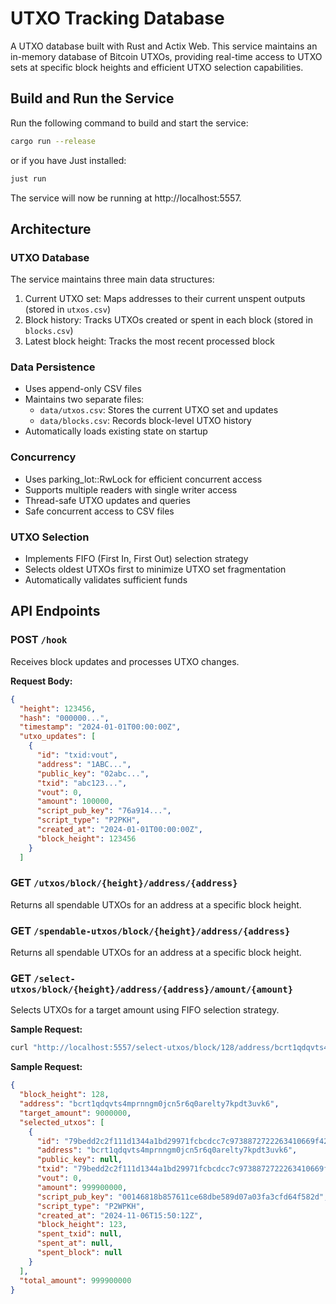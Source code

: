 # UTXO Tracking Database

A UTXO database built with Rust and Actix Web. This service maintains an in-memory database of Bitcoin UTXOs, providing real-time access to UTXO sets at specific block heights and efficient UTXO selection capabilities.

## Build and Run the Service
Run the following command to build and start the service:
```sh
cargo run --release
```
or if you have Just installed:

```sh
just run
```
The service will now be running at http://localhost:5557.

## Architecture
### UTXO Database
The service maintains three main data structures:

1. Current UTXO set: Maps addresses to their current unspent outputs (stored in `utxos.csv`)
2. Block history: Tracks UTXOs created or spent in each block (stored in `blocks.csv`)
3. Latest block height: Tracks the most recent processed block

### Data Persistence

- Uses append-only CSV files
- Maintains two separate files:
  - `data/utxos.csv`: Stores the current UTXO set and updates
  - `data/blocks.csv`: Records block-level UTXO history
- Automatically loads existing state on startup

### Concurrency

- Uses parking_lot::RwLock for efficient concurrent access
- Supports multiple readers with single writer access
- Thread-safe UTXO updates and queries
- Safe concurrent access to CSV files

### UTXO Selection

- Implements FIFO (First In, First Out) selection strategy
- Selects oldest UTXOs first to minimize UTXO set fragmentation
- Automatically validates sufficient funds

## API Endpoints

### POST `/hook`
Receives block updates and processes UTXO changes.

**Request Body:**
```json
{
  "height": 123456,
  "hash": "000000...",
  "timestamp": "2024-01-01T00:00:00Z",
  "utxo_updates": [
    {
      "id": "txid:vout",
      "address": "1ABC...",
      "public_key": "02abc...",
      "txid": "abc123...",
      "vout": 0,
      "amount": 100000,
      "script_pub_key": "76a914...",
      "script_type": "P2PKH",
      "created_at": "2024-01-01T00:00:00Z",
      "block_height": 123456
    }
  ]
```

### GET `/utxos/block/{height}/address/{address}`

Returns all spendable UTXOs for an address at a specific block height.

### GET `/spendable-utxos/block/{height}/address/{address}`

Returns all spendable UTXOs for an address at a specific block height.

### GET `/select-utxos/block/{height}/address/{address}/amount/{amount}`

Selects UTXOs for a target amount using FIFO selection strategy.

**Sample Request:**
```bash
curl "http://localhost:5557/select-utxos/block/128/address/bcrt1qdqvts4mprnngm0jcn5r6q0arelty7kpdt3uvk6/amount/9000000"
```
**Sample Request:**
```json
{
  "block_height": 128,
  "address": "bcrt1qdqvts4mprnngm0jcn5r6q0arelty7kpdt3uvk6",
  "target_amount": 9000000,
  "selected_utxos": [
    {
      "id": "79bedd2c2f111d1344a1bd29971fcbcdcc7c9738872722263410669f429524c4:0",
      "address": "bcrt1qdqvts4mprnngm0jcn5r6q0arelty7kpdt3uvk6",
      "public_key": null,
      "txid": "79bedd2c2f111d1344a1bd29971fcbcdcc7c9738872722263410669f429524c4",
      "vout": 0,
      "amount": 999900000,
      "script_pub_key": "00146818b857611ce68dbe589d07a03fa3cfd64f582d",
      "script_type": "P2WPKH",
      "created_at": "2024-11-06T15:50:12Z",
      "block_height": 123,
      "spent_txid": null,
      "spent_at": null,
      "spent_block": null
    }
  ],
  "total_amount": 999900000
}
```

